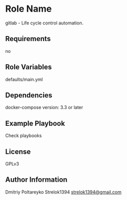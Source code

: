 Role Name
=========

gitlab - Life cycle control automation.

Requirements
------------

no

Role Variables
--------------

defaults/main.yml

Dependencies
------------

docker-compose version: 3.3 or later

Example Playbook
----------------

Check playbooks

License
-------

GPLv3

Author Information
------------------
Dmitriy Poltareyko
Strelok1394
<strelok1394@gmail.com>
